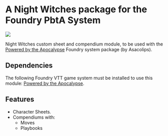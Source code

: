 # A Night Witches package for the Foundry PbtA System

![](https://img.shields.io/badge/Foundry-v12-informational)

Night Witches custom sheet and compendium module, to be used with the [Powered by the Apocalypse](https://github.com/asacolips-projects/pbta) Foundry system package (by Asacolips).


## Dependencies

The following Foundry VTT game system must be installed to use this module: [Powered by the Apocalypse](https://github.com/asacolips-projects/pbta).


## Features

- Character Sheets.
- Compendiums with:
    - Moves
    - Playbooks